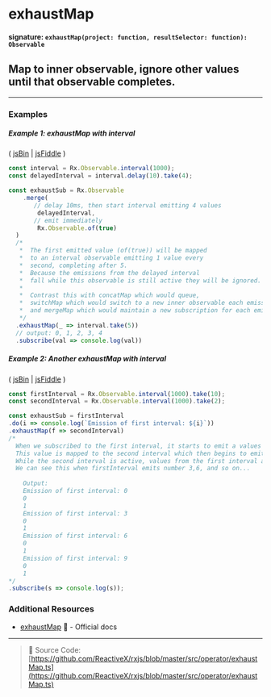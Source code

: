 # exhaustMap
#### signature: `exhaustMap(project: function, resultSelector: function): Observable`

## Map to inner observable, ignore other values until that observable completes.

---

### Examples

##### Example 1: exhaustMap with interval

( [jsBin](http://jsbin.com/woposeqobo/1/edit?js,console) | [jsFiddle](https://jsfiddle.net/btroncone/9ovzapp9/) )

```js
const interval = Rx.Observable.interval(1000);
const delayedInterval = interval.delay(10).take(4);

const exhaustSub = Rx.Observable
	.merge(
  	   // delay 10ms, then start interval emitting 4 values
		delayedInterval,
       // emit immediately
		Rx.Observable.of(true)
  )
  /*
   *  The first emitted value (of(true)) will be mapped 
   *  to an interval observable emitting 1 value every 
   *  second, completing after 5.
   *  Because the emissions from the delayed interval 
   *  fall while this observable is still active they will be ignored.
   *
   *  Contrast this with concatMap which would queue, 
   *  switchMap which would switch to a new inner observable each emission,
   *  and mergeMap which would maintain a new subscription for each emitted value.
   */
  .exhaustMap(_ => interval.take(5))
  // output: 0, 1, 2, 3, 4
  .subscribe(val => console.log(val))
```


##### Example 2: Another exhaustMap with interval

( [jsBin](http://jsbin.com/fizuduzuti/1/edit?js,console) | [jsFiddle](https://jsfiddle.net/btroncone/5ck8yg5k/3/) )

```js
const firstInterval = Rx.Observable.interval(1000).take(10);
const secondInterval = Rx.Observable.interval(1000).take(2);

const exhaustSub = firstInterval
.do(i => console.log(`Emission of first interval: ${i}`))
.exhaustMap(f => secondInterval)
/*
  When we subscribed to the first interval, it starts to emit a values (startinng 0).
  This value is mapped to the second interval which then begins to emit (starting 0).  
  While the second interval is active, values from the first interval are ignored.
  We can see this when firstInterval emits number 3,6, and so on...
  
    Output:
    Emission of first interval: 0
    0
    1
    Emission of first interval: 3
    0
    1
    Emission of first interval: 6
    0
    1
    Emission of first interval: 9
    0
    1
*/
.subscribe(s => console.log(s));
```


### Additional Resources
* [exhaustMap](http://reactivex.io/rxjs/class/es6/Observable.js~Observable.html#instance-method-exhaustMap) :newspaper: - Official docs

---
> :file_folder: Source Code:  [https://github.com/ReactiveX/rxjs/blob/master/src/operator/exhaustMap.ts](https://github.com/ReactiveX/rxjs/blob/master/src/operator/exhaustMap.ts)
